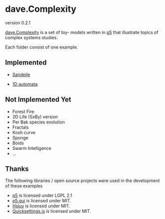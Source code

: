 # dave.Complexity 

version 0.2.1

[dave.Complexity](https://github.com/sixhat/dave.complexity) is a set of toy-
models written in [p5](https://p5js.org/)  that illustrate topics of complex
systems studies.

Each folder consist of one example. 

## Implemented

* [Sandpile](https://www.sixhat.net/p5/sandpile-Bak-Tang-Wiesenfeld/)

* [1D automata](https://www.sixhat.net/p5/automata-1D/)

## Not Implemented Yet

* Forest Fire
* 2D Life (SxBy) version
* Per Bak species evolution
* Fractals
* Kosh curve
* Sponge
* Boids
* Swarm Intelligence
* ... 

## Thanks

The following libraries / open source projects were used in the development 
of these examples

* [p5](https://p5js.org/) is licensed under LGPL 2.1
* [p5.gui](https://github.com/bitcraftlab/p5.gui) is licensed under MIT.
* [Hsluv](https://github.com/hsluv/hsluv) is licensed under MIT.
* [Quicksettings.js](https://github.com/bit101/quicksettings) is licensed under MIT.

